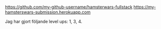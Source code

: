 https://github.com/my-github-username/hamsterwars-fullstack
https://my-hamsterswars-submission.herokuapp.com

Jag har gjort följande level ups: 1, 3, 4.